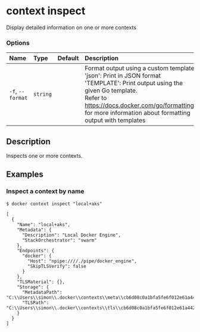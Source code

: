 # context inspect

<!---MARKER_GEN_START-->
Display detailed information on one or more contexts

### Options

| Name             | Type     | Default | Description                                                                                                                                                                                                                                                        |
|:-----------------|:---------|:--------|:-------------------------------------------------------------------------------------------------------------------------------------------------------------------------------------------------------------------------------------------------------------------|
| `-f`, `--format` | `string` |         | Format output using a custom template:<br>'json':             Print in JSON format<br>'TEMPLATE':         Print output using the given Go template.<br>Refer to https://docs.docker.com/go/formatting/ for more information about formatting output with templates |


<!---MARKER_GEN_END-->

## Description

Inspects one or more contexts.

## Examples

### Inspect a context by name

```console
$ docker context inspect "local+aks"

[
  {
    "Name": "local+aks",
    "Metadata": {
      "Description": "Local Docker Engine",
      "StackOrchestrator": "swarm"
    },
    "Endpoints": {
      "docker": {
        "Host": "npipe:////./pipe/docker_engine",
        "SkipTLSVerify": false
      }
    },
    "TLSMaterial": {},
    "Storage": {
      "MetadataPath": "C:\\Users\\simon\\.docker\\contexts\\meta\\cb6d08c0a1bfa5fe6f012e61a442788c00bed93f509141daff05f620fc54ddee",
      "TLSPath": "C:\\Users\\simon\\.docker\\contexts\\tls\\cb6d08c0a1bfa5fe6f012e61a442788c00bed93f509141daff05f620fc54ddee"
    }
  }
]
```
